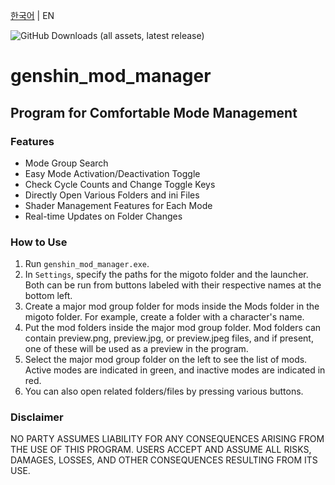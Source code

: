 [한국어](../README.md) | EN

![GitHub Downloads (all assets, latest release)](https://img.shields.io/github/downloads/traveling-lumine/genshin_mod_manager/latest/total)

# genshin_mod_manager

## Program for Comfortable Mode Management

### Features

* Mode Group Search
* Easy Mode Activation/Deactivation Toggle
* Check Cycle Counts and Change Toggle Keys
* Directly Open Various Folders and ini Files
* Shader Management Features for Each Mode
* Real-time Updates on Folder Changes

### How to Use

1. Run `genshin_mod_manager.exe`.
2. In `Settings`, specify the paths for the migoto folder and the launcher. Both can be run from
   buttons labeled with their respective names at the bottom left.
3. Create a major mod group folder for mods inside the Mods folder in the migoto folder. For
   example, create a folder with a character's name.
4. Put the mod folders inside the major mod group folder. Mod folders can contain preview.png,
   preview.jpg, or preview.jpeg files, and if present, one of these will be used as a preview in the
   program.
5. Select the major mod group folder on the left to see the list of mods. Active modes are indicated
   in green, and inactive modes are indicated in red.
6. You can also open related folders/files by pressing various buttons.

### Disclaimer

NO PARTY ASSUMES LIABILITY FOR ANY CONSEQUENCES ARISING FROM THE USE OF THIS PROGRAM. USERS ACCEPT
AND ASSUME ALL RISKS, DAMAGES, LOSSES, AND OTHER CONSEQUENCES RESULTING FROM ITS USE.
